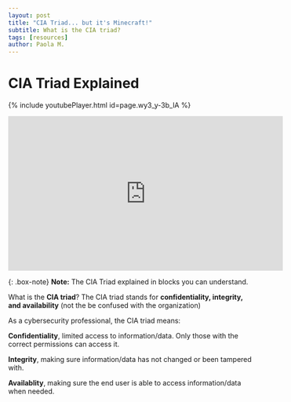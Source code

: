 ```yaml
---
layout: post
title: "CIA Triad... but it's Minecraft!"
subtitle: What is the CIA triad?
tags: [resources]
author: Paola M.
---
```


# CIA Triad Explained

{% include youtubePlayer.html id=page.wy3_y-3b_lA %}

<iframe width="560" height="315" src="https://www.youtube.com/embed/wy3_y-3b_lA?si=QlB_8QQTdKdGNcqt" title="YouTube video player" frameborder="0" allow="accelerometer; autoplay; clipboard-write; encrypted-media; gyroscope; picture-in-picture; web-share" referrerpolicy="strict-origin-when-cross-origin" allowfullscreen></iframe>

{: .box-note}
**Note:** The CIA Triad explained in blocks you can understand.

What is the **CIA triad**? The CIA triad stands for **confidentiality, integrity, and availability** (not the be confused with the organization)

As a cybersecurity professional, the CIA triad means:

**Confidentiality**, limited access to information/data. Only those with the correct permissions can access it. 

**Integrity**, making sure information/data has not changed or been tampered with.

**Availablity**, making sure the end user is able to access information/data when needed. 




